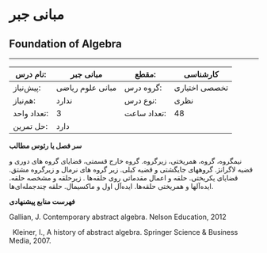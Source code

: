 # مبانی جبر
## Foundation of Algebra
_______________________________________________________________________________
| نام درس:    | مبانی جبر        | مقطع:       | کارشناسی      |
| ----------- | ---------------- | ----------- | ------------- |
| پیش‌نیاز:   | مبانی علوم ریاضی | گروه درس:   | تخصصی اختیاری |
| هم‌نیاز:    | ندارد            | نوع درس:    | نظری          |
| تعداد واحد: | 3                | تعداد ساعت: | 48            |
| حل تمرین:   |  دارد            |             |               |

**سر فصل یا رئوس مطالب**

نیمگروه، گروه، همریختی، زیرگروه. گروه خارج قسمتی، قضایای گروه های دوری و قضیه لاگرانژ. گروههای جایگشتی و قضیه کیلی. زیر گروه های نرمال و زیرگروه مشتق. قضایای یکریختی. حلقه و اعمال مقدماتی روی حلقه‌ها . زیرحلقه و مشخصه حلقه. ایده‌آلها و همریختی حلقه‌ها. ایده‌آل اول و ماکسیمال. حلقه چندجمله‌ای‌ها.

**فهرست منابع پیشنهادی**

Gallian, J. Contemporary abstract algebra. Nelson Education, 2012

` `Kleiner, I., A history of abstract algebra. Springer Science & Business Media, 2007.
